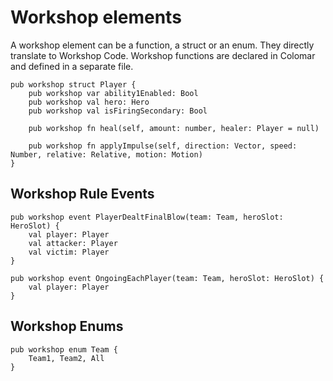 # Workshop elements

A workshop element can be a function, a struct or an enum. 
They directly translate to Workshop Code. 
Workshop functions are declared in Colomar and defined in a separate file.

```
pub workshop struct Player {
    pub workshop var ability1Enabled: Bool
    pub workshop val hero: Hero
    pub workshop val isFiringSecondary: Bool

    pub workshop fn heal(self, amount: number, healer: Player = null)

    pub workshop fn applyImpulse(self, direction: Vector, speed: Number, relative: Relative, motion: Motion)
}
```

## Workshop Rule Events

```` 
pub workshop event PlayerDealtFinalBlow(team: Team, heroSlot: HeroSlot) {
    val player: Player
    val attacker: Player
    val victim: Player
}

pub workshop event OngoingEachPlayer(team: Team, heroSlot: HeroSlot) {
    val player: Player
}
````

## Workshop Enums

```
pub workshop enum Team {
    Team1, Team2, All
}
```

